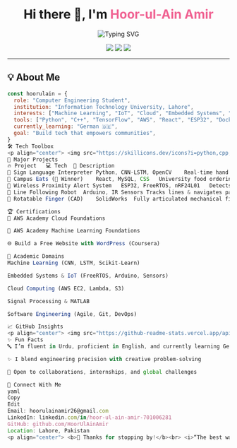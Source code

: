 <!-- Advanced GitHub Profile README for Hoor-ul-Ain Amir -->

<h1 align="center">Hi there 👋, I'm <span style="color:#f06292;">Hoor-ul-Ain Amir</span></h1>
<p align="center">
  <img src="https://readme-typing-svg.demolab.com?font=Fira+Code&size=24&pause=1000&color=F70000&center=true&width=600&lines=Computer+Engineering+Student+@+ITU+Lahore;Machine+Learning+%7C+Cloud+%7C+IoT+%7C+Embedded;Driven+by+Curiosity+%E2%9C%A8+and+Creativity+%F0%9F%92%A1" alt="Typing SVG" />
</p>

<p align="center">
  <a href="mailto:hoorulainamir26@gmail.com"><img src="https://img.shields.io/badge/Email-D14836?style=for-the-badge&logo=gmail&logoColor=white"/></a>
  <a href="https://www.linkedin.com/in/hoor-ul-ain-amir-701006281/"><img src="https://img.shields.io/badge/LinkedIn-0077B5?style=for-the-badge&logo=linkedin&logoColor=white"/></a>
  <a href="https://github.com/HoorUlAinAmir"><img src="https://img.shields.io/badge/GitHub-181717?style=for-the-badge&logo=github&logoColor=white"/></a>
</p>

---

## 💡 About Me
```js
const hoorulain = {
  role: "Computer Engineering Student",
  institution: "Information Technology University, Lahore",
  interests: ["Machine Learning", "IoT", "Cloud", "Embedded Systems", "UI/UX"],
  tools: ["Python", "C++", "TensorFlow", "AWS", "React", "ESP32", "Docker"],
  currently_learning: "German 🇩🇪",
  goal: "Build tech that empowers communities",
}
🛠️ Tech Toolbox
<p align="center"> <img src="https://skillicons.dev/icons?i=python,cpp,react,js,aws,docker,kubernetes,tensorflow,git,github,arduino,linux,matlab,vscode" /> </p>
🚀 Major Projects
🔥 Project	💻 Tech	📄 Description
🧠 Sign Language Interpreter	Python, CNN-LSTM, OpenCV	Real-time hand gesture detection for inclusive communication
🍱 Campus Eats (🥇 Winner)	React, MySQL, CSS	University food ordering app with restaurant integration
📡 Wireless Proximity Alert System	ESP32, FreeRTOS, nRF24L01	Detects nearby objects & broadcasts alerts in real-time
🤖 Line Following Robot	Arduino, IR Sensors	Tracks lines & navigates paths using logic and sensors
🧤 Rotatable Finger (CAD)	SolidWorks	Fully articulated mechanical finger for robotic simulation

🏆 Certifications
🧩 AWS Academy Cloud Foundations

🤖 AWS Academy Machine Learning Foundations

🌐 Build a Free Website with WordPress (Coursera)

🧠 Academic Domains
Machine Learning (CNN, LSTM, Scikit-Learn)

Embedded Systems & IoT (FreeRTOS, Arduino, Sensors)

Cloud Computing (AWS EC2, Lambda, S3)

Signal Processing & MATLAB

Software Engineering (Agile, Git, DevOps)

📈 GitHub Insights
<p align="center"> <img src="https://github-readme-stats.vercel.app/api?username=HoorUlAinAmir&show_icons=true&theme=tokyonight&hide_border=true" width="48%" /> <img src="https://github-readme-stats.vercel.app/api/top-langs/?username=HoorUlAinAmir&layout=compact&theme=tokyonight&hide_border=true" width="48%" /> </p> <p align="center"> <img src="https://github-profile-trophy.vercel.app/?username=HoorUlAinAmir&theme=radical&no-frame=true&margin-w=15" /> </p>
✨ Fun Facts
🔤 I’m fluent in Urdu, proficient in English, and currently learning German 🇩🇪

✨ I blend engineering precision with creative problem-solving

🤝 Open to collaborations, internships, and global challenges

🔗 Connect With Me
yaml
Copy
Edit
Email: hoorulainamir26@gmail.com
LinkedIn: linkedin.com/in/hoor-ul-ain-amir-701006281
GitHub: github.com/HoorUlAinAmir
Location: Lahore, Pakistan
<p align="center"> <b>💖 Thanks for stopping by!</b><br> <i>“The best way to predict the future is to invent it.” – Alan Kay</i> </p> ```
